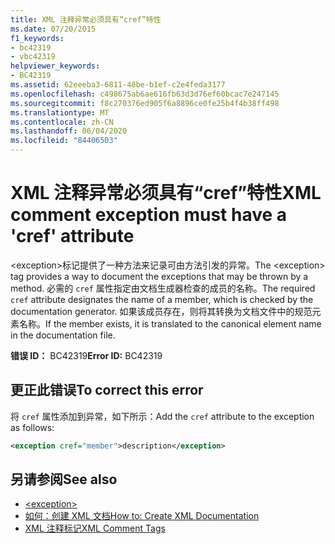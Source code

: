```yaml
---
title: XML 注释异常必须具有“cref”特性
ms.date: 07/20/2015
f1_keywords:
- bc42319
- vbc42319
helpviewer_keywords:
- BC42319
ms.assetid: 62eeeba3-6811-48be-b1ef-c2e4feda3177
ms.openlocfilehash: c498675ab6ae616fb63d3d76ef60bcac7e247145
ms.sourcegitcommit: f8c270376ed905f6a8896ce0fe25b4f4b38ff498
ms.translationtype: MT
ms.contentlocale: zh-CN
ms.lasthandoff: 06/04/2020
ms.locfileid: "84406503"
---
```

# <a name="xml-comment-exception-must-have-a-cref-attribute"></a><span data-ttu-id="070a1-102">XML 注释异常必须具有“cref”特性</span><span class="sxs-lookup"><span data-stu-id="070a1-102">XML comment exception must have a 'cref' attribute</span></span>

<span data-ttu-id="070a1-103">\<exception>标记提供了一种方法来记录可由方法引发的异常。</span><span class="sxs-lookup"><span data-stu-id="070a1-103">The \<exception> tag provides a way to document the exceptions that may be thrown by a method.</span></span> <span data-ttu-id="070a1-104">必需的 `cref` 属性指定由文档生成器检查的成员的名称。</span><span class="sxs-lookup"><span data-stu-id="070a1-104">The required `cref` attribute designates the name of a member, which is checked by the documentation generator.</span></span> <span data-ttu-id="070a1-105">如果该成员存在，则将其转换为文档文件中的规范元素名称。</span><span class="sxs-lookup"><span data-stu-id="070a1-105">If the member exists, it is translated to the canonical element name in the documentation file.</span></span>

<span data-ttu-id="070a1-106">**错误 ID：** BC42319</span><span class="sxs-lookup"><span data-stu-id="070a1-106">**Error ID:** BC42319</span></span>

## <a name="to-correct-this-error"></a><span data-ttu-id="070a1-107">更正此错误</span><span class="sxs-lookup"><span data-stu-id="070a1-107">To correct this error</span></span>

<span data-ttu-id="070a1-108">将 `cref` 属性添加到异常，如下所示：</span><span class="sxs-lookup"><span data-stu-id="070a1-108">Add the `cref` attribute to the exception as follows:</span></span>

```xml
<exception cref="member">description</exception>
```

## <a name="see-also"></a><span data-ttu-id="070a1-109">另请参阅</span><span class="sxs-lookup"><span data-stu-id="070a1-109">See also</span></span>

- [\<exception>](../xmldoc/exception.md)
- [<span data-ttu-id="070a1-110">如何：创建 XML 文档</span><span class="sxs-lookup"><span data-stu-id="070a1-110">How to: Create XML Documentation</span></span>](../../programming-guide/program-structure/how-to-create-xml-documentation.md)
- [<span data-ttu-id="070a1-111">XML 注释标记</span><span class="sxs-lookup"><span data-stu-id="070a1-111">XML Comment Tags</span></span>](../xmldoc/index.md)
